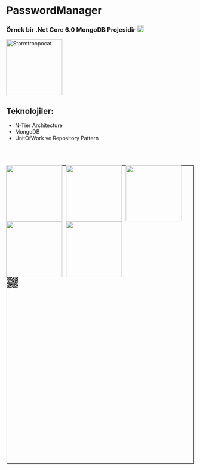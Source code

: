 <h1 class="line" data-line="2">PasswordManager</h1>
<h3 class="line" data-line="3">Örnek bir .Net Core 6.0 MongoDB Projesidir <img class="emoji" draggable="false" alt="😎" src="https://twemoji.maxcdn.com/v/14.0.2/72x72/1f60e.png" style="width:18px"></h3>
<p class="line" data-line="4"><img src="https://octodex.github.com/images/stormtroopocat.jpg" alt="Stormtroopocat" title="The Stormtroopocat" style="width:150px; height:150px;"></p>
<h2 class="line" data-line="6">Teknolojiler:</h2>
<ul>
<li>N-Tier Architecture</li>
<li>MongoDB</li>
<li>UnitOfWork ve Repository Pattern</li>
</ul>
<br/>
<br/>
<br/>

<div>
  <img src="https://lh3.googleusercontent.com/u/0/drive-viewer/AK7aPaCBrEsSwx_9FW2CaLQDUWdwcgQMXZE1-Bb_WtcdB26q9e4-ezI8_FGsCxh_U2L6sePc2cs0GQj5YO1viV-Pt9_1YPQ8VQ=w1920-h919" style="float: left; width: 150px; margin-right: 10px;"/>
  <img src="https://upload.wikimedia.org/wikipedia/commons/thumb/7/71/RabbitMQ_logo.svg/2560px-RabbitMQ_logo.svg.png" style="float: left; width: 150px; margin-right: 10px;"/>
  <img src="https://camo.githubusercontent.com/8b213b1e48237b4edc9faf11d1e6e1b7175aae67897b2070c64fa8d8a17ed199/68747470733a2f2f6173706e6574626f696c6572706c6174652e636f6d2f696d616765732f6c6f676f732f746f6f6c732f65662e706e67" style="float: left; width: 150px; margin-right: 10px;"/>
  <img src="https://autofac.org/img/autofac_web-banner_character.svg" style="float: left; width: 150px; margin-right: 10px;"/>
  <img src="https://cdn.iconscout.com/icon/free/png-512/free-redis-5-1175104.png?f=webp&w=256" style="float: left; width: 150px; margin-right: 10px;"/>
</div>


<div class="svg-container" style="width: 100%; max-width: 500px; margin: auto; border: 1px solid #000;">
  <svg width="200" height="200" xmlns="http://www.w3.org/2000/svg" style="display: block; width: 100%; height: auto;">
    <path d="M0 0.5h7m1 0h2m1 0h2m7 0h1m1 0h7M0 1.5h1m5 0h1m2 0h4m3 0h4m2 0h1m5 0h1M0 2.5h1m1 0h3m1 0h1m2 0h1m3 0h1m1 0h5m2 0h1m1 0h3m1 0h1M0 3.5h1m1 0h3m1 0h1m1 0h3m3 0h3m1 0h1m1 0h1m1 0h1m1 0h3m1 0h1M0 4.5h1m1 0h3m1 0h1m1 0h1m3 0h3m1 0h1m5 0h1m1 0h3m1 0h1M0 5.5h1m5 0h1m1 0h3m1 0h4m2 0h3m1 0h1m5 0h1M0 6.5h7m1 0h1m1 0h1m1 0h1m1 0h1m1 0h1m1 0h1m1 0h1m1 0h7M8 7.5h1m5 0h1m2 0h1m2 0h1M0 8.5h1m3 0h1m1 0h10m1 0h1m2 0h6m2 0h1M2 9.5h1m1 0h1m2 0h1m2 0h1m1 0h1m4 0h3m2 0h5m1 0h1M2 10.5h3m1 0h2m5 0h5m3 0h2m3 0h1m1 0h1M1 11.5h1m1 0h2m2 0h2m1 0h1m2 0h1m2 0h5m1 0h1m2 0h1m2 0h1M0 12.5h1m1 0h1m2 0h2m1 0h1m1 0h4m1 0h1m3 0h3m1 0h1m1 0h1m1 0h2M0 13.5h6m3 0h2m2 0h4m1 0h2m1 0h2m1 0h1m1 0h1m1 0h1M5 14.5h3m1 0h1m1 0h2m2 0h2m1 0h1m1 0h1m1 0h2m1 0h1m2 0h1M1 15.5h3m3 0h1m1 0h4m1 0h2m1 0h1m4 0h4m1 0h1M1 16.5h2m2 0h3m1 0h2m2 0h2m2 0h1m1 0h1m1 0h1m1 0h1m2 0h2M0 17.5h6m2 0h1m2 0h2m3 0h1m3 0h2m1 0h3M3 18.5h1m1 0h11m1 0h2m1 0h1m1 0h3m3 0h1M5 19.5h1m1 0h1m1 0h1m2 0h2m1 0h1m1 0h1m1 0h4m2 0h1M0 20.5h3m1 0h6m1 0h3m2 0h1m2 0h8M8 21.5h3m2 0h2m1 0h1m3 0h1m3 0h2m1 0h2M0 22.5h7m1 0h2m1 0h1m3 0h2m1 0h3m1 0h1m1 0h1m1 0h3M0 23.5h1m5 0h1m2 0h2m3 0h1m1 0h5m3 0h2m1 0h1M0 24.5h1m1 0h3m1 0h1m1 0h1m4 0h2m1 0h2m1 0h6M0 25.5h1m1 0h3m1 0h1m6 0h1m1 0h1m2 0h1m2 0h1m1 0h1m2 0h1m1 0h1M0 26.5h1m1 0h3m1 0h1m2 0h4m2 0h4m4 0h1m1 0h1m1 0h2M0 27.5h1m5 0h1m2 0h4m2 0h3m2 0h3m2 0h1m1 0h2M0 28.5h7m1 0h3m1 0h1m2 0h3m2 0h1m1 0h4m1 0h1" fill="none" stroke="black" />
  </svg>
</div>

